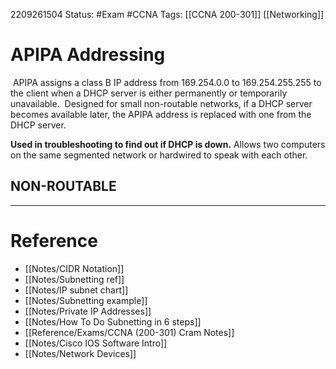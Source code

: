 2209261504
	Status: #Exam #CCNA 
		Tags: [[CCNA 200-301]] [[Networking]]

# APIPA Addressing

 APIPA assigns a class B IP address from 169.254.0.0 to 169.254.255.255 to the client when a DHCP server is either permanently or temporarily unavailable. 
	 Designed for small non-routable networks, if a DHCP server becomes available later, the APIPA address is replaced with one from the DHCP server.

**Used in troubleshooting to find out if DHCP is down.**
Allows two computers on the same segmented network or hardwired to speak with each other.
## NON-ROUTABLE 

---
# Reference

- [[Notes/CIDR Notation]]
- [[Notes/Subnetting ref]]
- [[Notes/IP subnet chart]]
- [[Notes/Subnetting example]]
- [[Notes/Private IP Addresses]]
- [[Notes/How To Do Subnetting in 6 steps]]
- [[Reference/Exams/CCNA (200-301) Cram Notes]]
- [[Notes/Cisco IOS Software Intro]]
- [[Notes/Network Devices]]